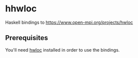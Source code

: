 # hhwloc
Haskell bindings to https://www.open-mpi.org/projects/hwloc

## Prerequisites
You'll need [hwloc](https://github.com/open-mpi/hwloc) installed in order to use the bindings.

